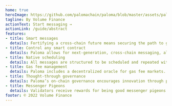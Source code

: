 ```yaml
---
home: true
heroImage: https://github.com/palomachain/paloma/blob/master/assets/paloma.png?raw=true
tagline: By Volume Finance
actionText: Start messaging →
actionLink: /guide/abstract
features:
- title: Smart messages
  details: Fortifying a cross-chain future means securing the path to getting there. Paloma allows for arbitrary messages that are bidirectional between chains.
- title: Control any smart contract
  details: Paloma allows for next-generation, cross-chain messaging, allowing developers to control any smart contract from the Paloma network.
- title: Native scheduling
  details: All messages are structured to be scheduled and repeated with advanced gas fee management on the target chains.
- title: Gas fee management
  details: Paloma includes a decentralized oracle for gas fee markets. Any blockchain approved by Paloma governance for message routing will reveal a fee oracle for the gas market.
- title: Thought-through governance
  details: Paloma’s on-chain governance encourages innovation through proposals and influences proactive chain management.
- title: Messenger Pigeons
  details: Validators receive rewards for being good messenger pigeons through the Paloma gas fee oracle. Paloma’s pigeons monitor bidirectional messaging and the nodes of any onboarded blockchain.
footer: © 2022 Volume Finance
---
```

